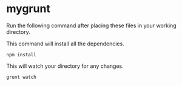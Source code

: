 mygrunt
=======

Run the following command after placing these files in your working directory.

This command will install all the dependencies.

````
npm install
````

This will watch your directory for any changes.

````
grunt watch
````
